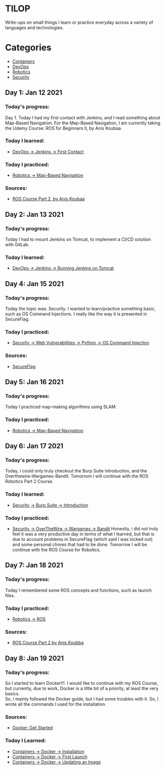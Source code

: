 # TILOP
Write-ups on small things I learn or practice everyday across a variety of languages and technologies.

# Categories
* [Containers]()
* [DevOps](https://github.com/AntonioDehesa/tilop/tree/main/DevOps)
* [Robotics](https://github.com/AntonioDehesa/tilop/tree/main/Robotics)
* [Security](https://github.com/AntonioDehesa/tilop/tree/main/Security)

## Day 1: Jan 12 2021
### Today's progress: 
 Day 1. Today I had my first contact with Jenkins, and I read something about Map-Based Navigation. For the Map-Based Navigation, I am currently taking the Udemy Course: ROS for Beginners II, by Anis Koubaa.
### Today I learned: 
* [DevOps -> Jenkins -> First Contact](https://github.com/AntonioDehesa/tilop/blob/main/DevOps/Jenkins.md)

### Today I practiced:
* [Robotics -> Map-Based Navigation](https://github.com/AntonioDehesa/tilop/blob/main/Robotics/Map-Based%20Navigation.md)

### Sources: 
* [ROS Course Part 2, by Anis Koubaa][ROS Course Part 2]

## Day 2: Jan 13 2021
### Today's progress: 
Today I had to mount Jenkins on Tomcat, to implement a CI/CD solution with GitLab. 
### Today I learned:
* [DevOps -> Jenkins -> Running Jenkins on Tomcat](https://github.com/AntonioDehesa/tilop/blob/main/DevOps/Jenkins.md)

## Day 4: Jan 15 2021
### Today's progress: 
Today the topic was: Security. I wanted to learn/practice something basic, such as OS Command Injections. I really like the way it is presented in SecureFlag.

### Today I practiced:
* [Security -> Web Vulnerabilities -> Python -> OS Command Injection](https://github.com/AntonioDehesa/tilop/blob/main/Security/Web%20Vulnerabilities/Python.md)

### Sources: 
* [SecureFlag](https://www.secureflag.com/index.html)

## Day 5: Jan 16 2021
### Today's progress: 
 Today I practiced map-making algorithms using SLAM. 
### Today I practiced:
* [Robotics -> Map-Based Navigation](https://github.com/AntonioDehesa/tilop/blob/main/Robotics/Map-Based%20Navigation.md)


## Day 6: Jan 17 2021

### Today's progress: 
 Today, i could only truly checkout the Burp Suite introduction, and the Overthewire-Wargames-Bandit. Tomorrom I will continue with the ROS Robotics Part 2 Course.

### Today I learned:
* [Security -> Burp Suite -> Introduction](https://github.com/AntonioDehesa/tilop/blob/main/Security/Burp%20Suite/BurpSuite.md)

### Today I practiced:
* [Security -> OverTheWire -> Wargames -> Bandit](https://github.com/AntonioDehesa/tilop/blob/main/Security/OverTheWire/Wargames/Bandit/Wargames.md)
Honestly, i did not truly feel it was a very productive day in terms of what I learned, but that is due to account problems in SecureFlag (which said I was locked out) and some personal chores that had to be done. Tomorrow I will be continue with the ROS Course for Robotics. 


## Day 7: Jan 18 2021
### Today's progress: 
 Today I remembered some ROS concepts and functions, such as launch files. 
### Today I practiced: 
* [Robotics -> ROS](https://github.com/AntonioDehesa/tilop/blob/main/Robotics/ROS.md)
### Sources:
* [ROS Course Part 2 by Anis Koubba][ROS Course Part 2]


## Day 8: Jan 19 2021
### Today's progress: 
So I started to learn Docker!!!. I would like to continue with my ROS Course, but currently, due to work, Docker is a little bit of a priority, at least the very basics.  
So, I mainly followed the Docker guide, but I had some troubles with it. So, I wrote all the commands I used for the installation.

### Sources: 
* [Docker: Get Started](https://docs.docker.com/get-started/)

### Today I Learned: 
* [Containers -> Docker -> Installation]()
* [Containers -> Docker -> First Launch]()
* [Containers -> Docker -> Updating an Image]()
<!---
## Day x
### Today's progress: 
### Sources: 
-->

[ROS Course Part 2]: https://www.udemy.com/course/ros-navigation/